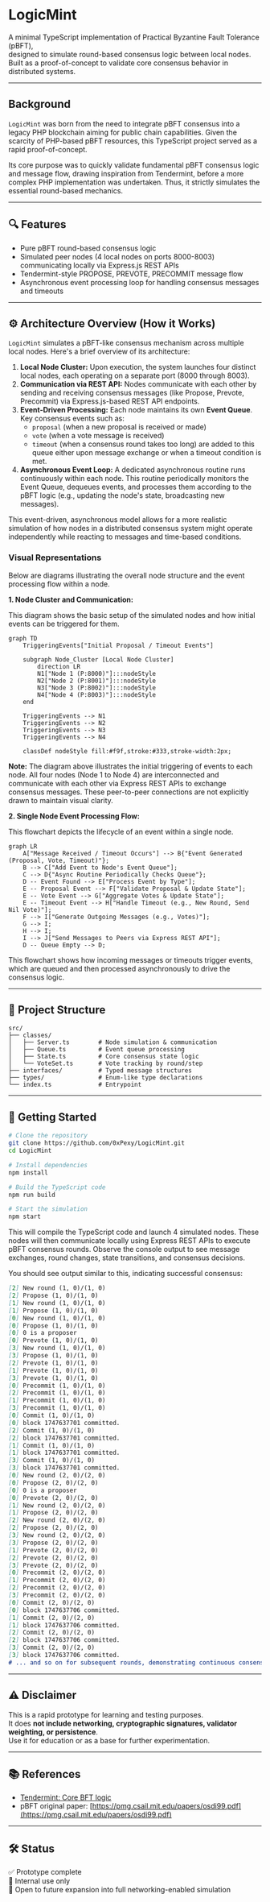 # LogicMint

A minimal TypeScript implementation of Practical Byzantine Fault Tolerance (pBFT),  
designed to simulate round-based consensus logic between local nodes.  
Built as a proof-of-concept to validate core consensus behavior in distributed systems.  

---

## Background

`LogicMint` was born from the need to integrate pBFT consensus into a legacy PHP blockchain aiming for public chain capabilities. Given the scarcity of PHP-based pBFT resources, this TypeScript project served as a rapid proof-of-concept.

Its core purpose was to quickly validate fundamental pBFT consensus logic and message flow, drawing inspiration from Tendermint, before a more complex PHP implementation was undertaken. Thus, it strictly simulates the essential round-based mechanics.

---

## 🔍 Features

- Pure pBFT round-based consensus logic
- Simulated peer nodes (4 local nodes on ports 8000-8003) communicating locally via Express.js REST APIs
- Tendermint-style PROPOSE, PREVOTE, PRECOMMIT message flow
- Asynchronous event processing loop for handling consensus messages and timeouts

---

## ⚙️ Architecture Overview (How it Works)

`LogicMint` simulates a pBFT-like consensus mechanism across multiple local nodes. Here's a brief overview of its architecture:

1.  **Local Node Cluster:** Upon execution, the system launches four distinct local nodes, each operating on a separate port (8000 through 8003).
2.  **Communication via REST API:** Nodes communicate with each other by sending and receiving consensus messages (like Propose, Prevote, Precommit) via Express.js-based REST API endpoints.
3.  **Event-Driven Processing:** Each node maintains its own **Event Queue**. Key consensus events such as:
    * `proposal` (when a new proposal is received or made)
    * `vote` (when a vote message is received)
    * `timeout` (when a consensus round takes too long)
    are added to this queue either upon message exchange or when a timeout condition is met.
4.  **Asynchronous Event Loop:** A dedicated asynchronous routine runs continuously within each node. This routine periodically monitors the Event Queue, dequeues events, and processes them according to the pBFT logic (e.g., updating the node's state, broadcasting new messages).

This event-driven, asynchronous model allows for a more realistic simulation of how nodes in a distributed consensus system might operate independently while reacting to messages and time-based conditions.

### Visual Representations

Below are diagrams illustrating the overall node structure and the event processing flow within a node.

**1. Node Cluster and Communication:**

This diagram shows the basic setup of the simulated nodes and how initial events can be triggered for them.

```mermaid
graph TD
    TriggeringEvents["Initial Proposal / Timeout Events"]

    subgraph Node_Cluster [Local Node Cluster]
        direction LR
        N1["Node 1 (P:8000)"]:::nodeStyle
        N2["Node 2 (P:8001)"]:::nodeStyle
        N3["Node 3 (P:8002)"]:::nodeStyle
        N4["Node 4 (P:8003)"]:::nodeStyle
    end

    TriggeringEvents --> N1
    TriggeringEvents --> N2
    TriggeringEvents --> N3
    TriggeringEvents --> N4

    classDef nodeStyle fill:#f9f,stroke:#333,stroke-width:2px;
```
**Note:** The diagram above illustrates the initial triggering of events to each node. All four nodes (Node 1 to Node 4) are interconnected and communicate with each other via Express REST APIs to exchange consensus messages. These peer-to-peer connections are not explicitly drawn to maintain visual clarity.

**2. Single Node Event Processing Flow:**

This flowchart depicts the lifecycle of an event within a single node.

```mermaid
graph LR
    A["Message Received / Timeout Occurs"] --> B{"Event Generated (Proposal, Vote, Timeout)"};
    B --> C["Add Event to Node's Event Queue"];
    C --> D{"Async Routine Periodically Checks Queue"};
    D -- Event Found --> E["Process Event by Type"];
    E -- Proposal Event --> F["Validate Proposal & Update State"];
    E -- Vote Event --> G["Aggregate Votes & Update State"];
    E -- Timeout Event --> H["Handle Timeout (e.g., New Round, Send Nil Vote)"];
    F --> I["Generate Outgoing Messages (e.g., Votes)"];
    G --> I;
    H --> I;
    I --> J["Send Messages to Peers via Express REST API"];
    D -- Queue Empty --> D;
```
This flowchart shows how incoming messages or timeouts trigger events, which are queued and then processed asynchronously to drive the consensus logic.

---

## 📁 Project Structure

```
src/
├── classes/
│   ├── Server.ts        # Node simulation & communication
│   ├── Queue.ts         # Event queue processing
│   ├── State.ts         # Core consensus state logic
│   └── VoteSet.ts       # Vote tracking by round/step
├── interfaces/          # Typed message structures
├── types/               # Enum-like type declarations
└── index.ts             # Entrypoint
```

---

## 🚀 Getting Started

```bash
# Clone the repository
git clone https://github.com/0xPexy/LogicMint.git
cd LogicMint

# Install dependencies
npm install

# Build the TypeScript code
npm run build

# Start the simulation
npm start
```

This will compile the TypeScript code and launch 4 simulated nodes. These nodes will then communicate locally using Express REST APIs to execute pBFT consensus rounds. Observe the console output to see message exchanges, round changes, state transitions, and consensus decisions.

You should see output similar to this, indicating successful consensus:

```markdown
[2] New round (1, 0)/(1, 0)
[2] Propose (1, 0)/(1, 0)
[1] New round (1, 0)/(1, 0)
[1] Propose (1, 0)/(1, 0)
[0] New round (1, 0)/(1, 0)
[0] Propose (1, 0)/(1, 0)
[0] 0 is a proposer
[0] Prevote (1, 0)/(1, 0)
[3] New round (1, 0)/(1, 0)
[3] Propose (1, 0)/(1, 0)
[2] Prevote (1, 0)/(1, 0)
[1] Prevote (1, 0)/(1, 0)
[3] Prevote (1, 0)/(1, 0)
[0] Precommit (1, 0)/(1, 0)
[2] Precommit (1, 0)/(1, 0)
[1] Precommit (1, 0)/(1, 0)
[3] Precommit (1, 0)/(1, 0)
[0] Commit (1, 0)/(1, 0)
[0] block 1747637701 committed.
[2] Commit (1, 0)/(1, 0)
[2] block 1747637701 committed.
[1] Commit (1, 0)/(1, 0)
[1] block 1747637701 committed.
[3] Commit (1, 0)/(1, 0)
[3] block 1747637701 committed.
[0] New round (2, 0)/(2, 0)
[0] Propose (2, 0)/(2, 0)
[0] 0 is a proposer
[0] Prevote (2, 0)/(2, 0)
[1] New round (2, 0)/(2, 0)
[1] Propose (2, 0)/(2, 0)
[2] New round (2, 0)/(2, 0)
[2] Propose (2, 0)/(2, 0)
[3] New round (2, 0)/(2, 0)
[3] Propose (2, 0)/(2, 0)
[1] Prevote (2, 0)/(2, 0)
[2] Prevote (2, 0)/(2, 0)
[3] Prevote (2, 0)/(2, 0)
[0] Precommit (2, 0)/(2, 0)
[1] Precommit (2, 0)/(2, 0)
[2] Precommit (2, 0)/(2, 0)
[3] Precommit (2, 0)/(2, 0)
[0] Commit (2, 0)/(2, 0)
[0] block 1747637706 committed.
[1] Commit (2, 0)/(2, 0)
[1] block 1747637706 committed.
[2] Commit (2, 0)/(2, 0)
[2] block 1747637706 committed.
[3] Commit (2, 0)/(2, 0)
[3] block 1747637706 committed.
# ... and so on for subsequent rounds, demonstrating continuous consensus.
```

---

## ⚠️ Disclaimer

This is a rapid prototype for learning and testing purposes.  
It does **not include networking, cryptographic signatures, validator weighting, or persistence**.  
Use it for education or as a base for further experimentation.

---

## 📚 References

- [Tendermint: Core BFT logic](https://github.com/tendermint/tendermint)
- pBFT original paper: [https://pmg.csail.mit.edu/papers/osdi99.pdf](https://pmg.csail.mit.edu/papers/osdi99.pdf)

---

## 🛠️ Status

✅ Prototype complete  
🧪 Internal use only  
🌱 Open to future expansion into full networking-enabled simulation
